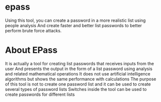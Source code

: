 # epass
Using this tool, you can create a password in a more realistic list using people analysis
And create faster and better list passwords to better perform brute force attacks.
# About EPass
It is actually a tool for creating list passwords that receives inputs from the user
And presents the output in the form of a list password using analysis and related mathematical operations
It does not use artificial intelligence algorithms but shows the same performance with calculations
The purpose of this tool is not to create one password list and it can be used to create several types of password lists
Switches inside the tool can be used to create passwords for different lists
